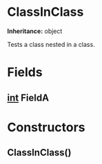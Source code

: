 # ClassInClass

**Inheritance:** object  
  
Tests a class nested in a class.  
  

# Fields

## [int](https://docs.microsoft.com/en-us/dotnet/api/system.int32) FieldA

# Constructors

##  ClassInClass()

